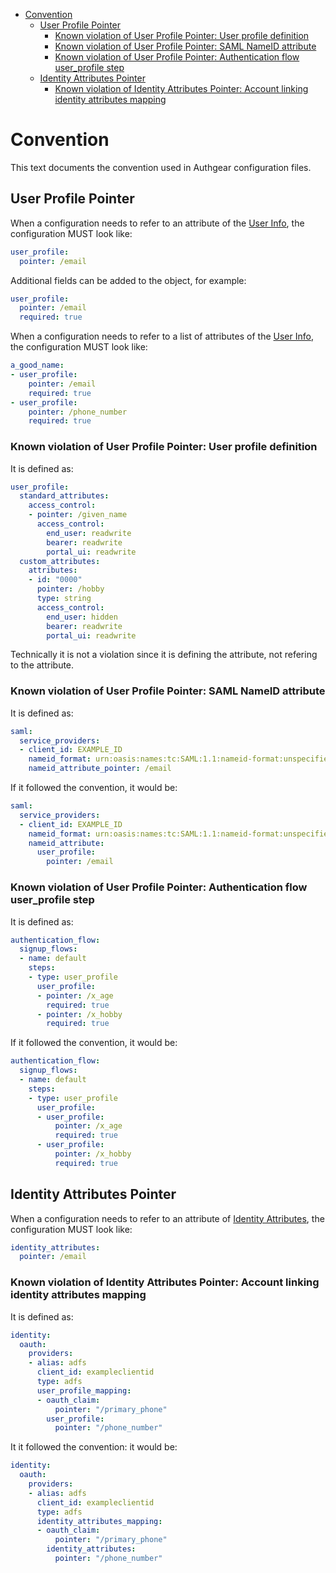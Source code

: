 * [Convention](#convention)
  * [User Profile Pointer](#user-profile-pointer)
    * [Known violation of User Profile Pointer: User profile definition](#known-violation-of-user-profile-pointer-user-profile-definition)
    * [Known violation of User Profile Pointer: SAML NameID attribute](#known-violation-of-user-profile-pointer-saml-nameid-attribute)
    * [Known violation of User Profile Pointer: Authentication flow user\_profile step](#known-violation-of-user-profile-pointer-authentication-flow-user_profile-step)
  * [Identity Attributes Pointer](#identity-attributes-pointer)
    * [Known violation of Identity Attributes Pointer: Account linking identity attributes mapping](#known-violation-of-identity-attributes-pointer-account-linking-identity-attributes-mapping)

# Convention

This text documents the convention used in Authgear configuration files.

## User Profile Pointer

When a configuration needs to refer to an attribute of the [User Info](./glossary.md#user-info), the configuration MUST look like:

```yaml
user_profile:
  pointer: /email
```

Additional fields can be added to the object, for example:

```yaml
user_profile:
  pointer: /email
  required: true
```

When a configuration needs to refer to a list of attributes of the [User Info](./glossary.md#user-info), the configuration MUST look like:

```yaml
a_good_name:
- user_profile:
    pointer: /email
    required: true
- user_profile:
    pointer: /phone_number
    required: true
```

### Known violation of User Profile Pointer: User profile definition

It is defined as:

```yaml
user_profile:
  standard_attributes:
    access_control:
    - pointer: /given_name
      access_control:
        end_user: readwrite
        bearer: readwrite
        portal_ui: readwrite
  custom_attributes:
    attributes:
    - id: "0000"
      pointer: /hobby
      type: string
      access_control:
        end_user: hidden
        bearer: readwrite
        portal_ui: readwrite
```

Technically it is not a violation since it is defining the attribute, not refering to the attribute.

### Known violation of User Profile Pointer: SAML NameID attribute

It is defined as:

```yaml
saml:
  service_providers:
  - client_id: EXAMPLE_ID
    nameid_format: urn:oasis:names:tc:SAML:1.1:nameid-format:unspecified
    nameid_attribute_pointer: /email
```

If it followed the convention, it would be:

```yaml
saml:
  service_providers:
  - client_id: EXAMPLE_ID
    nameid_format: urn:oasis:names:tc:SAML:1.1:nameid-format:unspecified
    nameid_attribute:
      user_profile:
        pointer: /email
```

### Known violation of User Profile Pointer: Authentication flow user_profile step

It is defined as:

```yaml
authentication_flow:
  signup_flows:
  - name: default
    steps:
    - type: user_profile
      user_profile:
      - pointer: /x_age
        required: true
      - pointer: /x_hobby
        required: true
```

If it followed the convention, it would be:

```yaml
authentication_flow:
  signup_flows:
  - name: default
    steps:
    - type: user_profile
      user_profile:
      - user_profile:
          pointer: /x_age
          required: true
      - user_profile:
          pointer: /x_hobby
          required: true
```

## Identity Attributes Pointer

When a configuration needs to refer to an attribute of [Identity Attributes](./glossary.md#identity-attributes), the configuration MUST look like:

```yaml
identity_attributes:
  pointer: /email
```

### Known violation of Identity Attributes Pointer: Account linking identity attributes mapping

It is defined as:

```yaml
identity:
  oauth:
    providers:
    - alias: adfs
      client_id: exampleclientid
      type: adfs
      user_profile_mapping:
      - oauth_claim:
          pointer: "/primary_phone"
        user_profile:
          pointer: "/phone_number"
```

It it followed the convention: it would be:

```yaml
identity:
  oauth:
    providers:
    - alias: adfs
      client_id: exampleclientid
      type: adfs
      identity_attributes_mapping:
      - oauth_claim:
          pointer: "/primary_phone"
        identity_attributes:
          pointer: "/phone_number"
```
